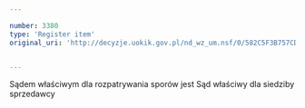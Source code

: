 ```yaml
---

number: 3380
type: 'Register item'
original_uri: 'http://decyzje.uokik.gov.pl/nd_wz_um.nsf/0/582C5F3B757CD585C1257A3300352B71?OpenDocument'


---
```


Sądem właściwym dla rozpatrywania sporów jest Sąd właściwy dla siedziby sprzedawcy
